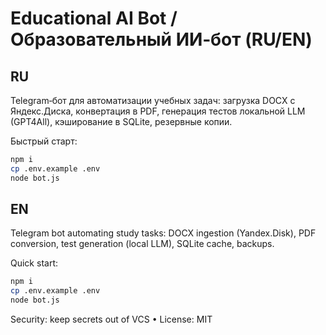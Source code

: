 # Educational AI Bot / Образовательный ИИ‑бот (RU/EN)

RU
---
Telegram‑бот для автоматизации учебных задач: загрузка DOCX с Яндекс.Диска, конвертация в PDF, генерация тестов локальной LLM (GPT4All), кэширование в SQLite, резервные копии.

Быстрый старт:
```bash
npm i
cp .env.example .env
node bot.js
```

EN
---
Telegram bot automating study tasks: DOCX ingestion (Yandex.Disk), PDF conversion, test generation (local LLM), SQLite cache, backups.

Quick start:
```bash
npm i
cp .env.example .env
node bot.js
```

Security: keep secrets out of VCS • License: MIT
